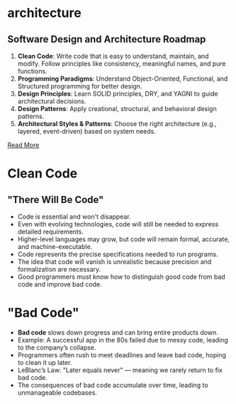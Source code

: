 # architecture

## Software Design and Architecture Roadmap

1. **Clean Code**: Write code that is easy to understand, maintain, and modify. Follow principles like consistency, meaningful names, and pure functions.
2. **Programming Paradigms**: Understand Object-Oriented, Functional, and Structured programming for better design.
3. **Design Principles**: Learn SOLID principles, DRY, and YAGNI to guide architectural decisions.
4. **Design Patterns**: Apply creational, structural, and behavioral design patterns.
5. **Architectural Styles & Patterns**: Choose the right architecture (e.g., layered, event-driven) based on system needs.

<a href="https://www.freecodecamp.org/news/software-design/" target="_blank" rel="noopener noreferrer">Read More</a>

# Clean Code

## "There Will Be Code"
- Code is essential and won't disappear.
- Even with evolving technologies, code will still be needed to express detailed requirements.
- Higher-level languages may grow, but code will remain formal, accurate, and machine-executable.
- Code represents the precise specifications needed to run programs.
- The idea that code will vanish is unrealistic because precision and formalization are necessary.
- Good programmers must know how to distinguish good code from bad code and improve bad code.

# "Bad Code"

- **Bad code** slows down progress and can bring entire products down.
- Example: A successful app in the 80s failed due to messy code, leading to the company’s collapse.
- Programmers often rush to meet deadlines and leave bad code, hoping to clean it up later.
- LeBlanc’s Law: "Later equals never" — meaning we rarely return to fix bad code.
- The consequences of bad code accumulate over time, leading to unmanageable codebases.



